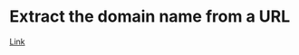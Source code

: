 # Extract the domain name from a URL
[Link](https://www.codewars.com/kata/514a024011ea4fb54200004b)
